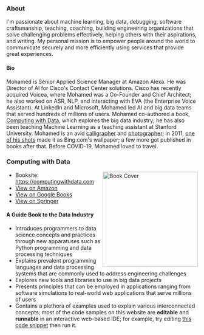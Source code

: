 <!--
**elgeish/elgeish** is a ✨ _special_ ✨ repository because its `README.md` (this file) appears on your GitHub profile.

Here are some ideas to get you started:

- 🔭 I’m currently working on ...
- 🌱 I’m currently learning ...
- 👯 I’m looking to collaborate on ...
- 🤔 I’m looking for help with ...
- 💬 Ask me about ...
- 📫 How to reach me: ...
- 😄 Pronouns: ...
- ⚡ Fun fact: ...
-->

### About
I'm passionate about machine learning, big data, debugging, software craftsmanship, teaching, coaching, building engineering organizations that solve challenging problems effectively, helping others with their aspirations, and writing. My personal mission is to empower people around the world to communicate securely and more efficiently using services that provide great experiences.

#### Bio
Mohamed is Senior Applied Science Manager at Amazon Alexa. He was Director of AI for Cisco's Contact Center solutions. Cisco has recently acquired Voicea, where Mohamed was a Co-Founder and Chief Architect; he also worked on ASR, NLP, and interacting with EVA (the Enterprise Voice Assistant). At LinkedIn and Microsoft, Mohamed led AI and big data teams that served hundreds of millions of users. Mohamed co-authored a book, [Computing with Data](https://computingwithdata.com/), which explores the big data industry; he has also been teaching Machine Learning as a teaching assistant at Stanford University.
Mohamed is an avid [calligrapher](https://www.facebook.com/elgeishArtCorner) and [photographer](https://www.istockphoto.com/portfolio/elgeish?assettype=image&sort=mostpopular); in 2011, [one of his shots](https://www.istockphoto.com/photo/three-little-turtles-getting-ready-to-dive-into-a-pond-gm91769997-9703250) made it as Bing.com's wallpaper; a few more got published in books after that. Before COVID-19, Mohamed loved to travel.

### Computing with Data
[<img align="right" width="250px" src="https://computingwithdata.com/assets/img/book-cover.jpg" alt="Book Cover" />](https://computingwithdata.com)

* Booksite: https://computingwithdata.com
* [View on Amazon](https://www.amazon.com/gp/product/331998148X)
* [View on Google Books](https://books.google.com/books?id=2XxNuQEACAAJ)
* [View on Springer](https://computingwithdata.com/redirect/springer)

#### A Guide Book to the Data Industry

* Introduces programmers to data science concepts and practices through new
apparatuses such as Python programming and data processing techniques
* Explains prevalent programming languages and data processing systems that
are commonly used to address engineering challenges
* Explores new tools and libraries to use in big data projects
* Presents principles that can be employed in applications ranging from
software simulations to real-world web applications that serve millions of
users
* Contains a plethora of examples used to explain various interconnected
concepts; most of the code samples on this website are __editable__
and __runnable__ in an interactive web-based IDE; for example, try editing
[this code snippet](https://tech.io/playground-widget/17892943edf13cf159936a03cd286a8442992/surface-plots/506728) then run it.
